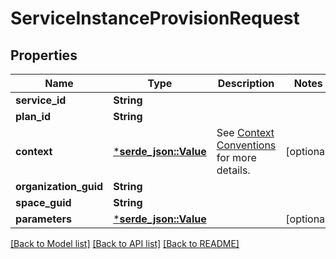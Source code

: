 # ServiceInstanceProvisionRequest

## Properties

Name | Type | Description | Notes
------------ | ------------- | ------------- | -------------
**service_id** | **String** |  | 
**plan_id** | **String** |  | 
**context** | [***serde_json::Value**](.md) | See [Context Conventions](https://github.com/openservicebrokerapi/servicebroker/blob/master/profile.md#context-object) for more details. | [optional] 
**organization_guid** | **String** |  | 
**space_guid** | **String** |  | 
**parameters** | [***serde_json::Value**](.md) |  | [optional] 

[[Back to Model list]](../README.md#documentation-for-models) [[Back to API list]](../README.md#documentation-for-api-endpoints) [[Back to README]](../README.md)


